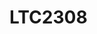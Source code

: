 # LTC2308

```{devicetree} /wsshare/analog_work/vger/linux/Documentation/devicetree/bindings/iio/adc/adi,ltc2308.yaml
```